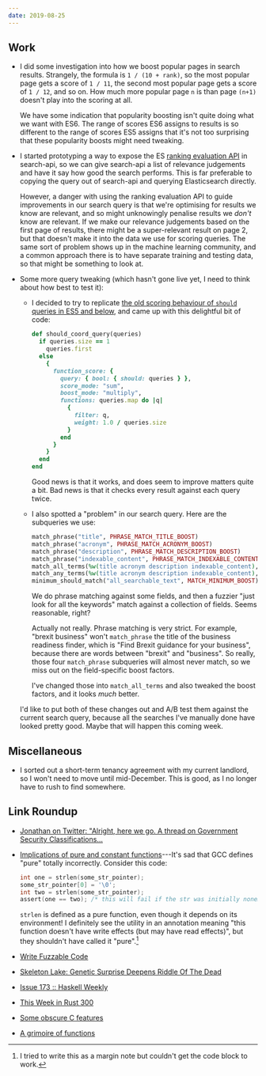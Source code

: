 ```yaml
---
date: 2019-08-25
---
```


## Work

- I did some investigation into how we boost popular pages in search
  results.  Strangely, the formula is `1 / (10 + rank)`, so the most
  popular page gets a score of `1 / 11`, the second most popular page
  gets a score of `1 / 12`, and so on.  How much more popular page `n`
  is than page `(n+1)` doesn't play into the scoring at all.

  We have some indication that popularity boosting isn't quite doing
  what we want with ES6.  The range of scores ES6 assigns to results
  is so different to the range of scores ES5 assigns that it's not too
  surprising that these popularity boosts might need tweaking.

- I started prototyping a way to expose the ES [ranking evaluation
  API][] in search-api, so we can give search-api a list of relevance
  judgements and have it say how good the search performs.  This is
  far preferable to copying the query out of search-api and querying
  Elasticsearch directly.

  However, a danger with using the ranking evaluation API to guide
  improvements in our search query is that we're optimising for
  results we know are relevant, and so might unknowingly penalise
  results we *don't* know are relevant.  If we make our relevance
  judgements based on the first page of results, there might be a
  super-relevant result on page 2, but that doesn't make it into the
  data we use for scoring queries.  The same sort of problem shows up
  in the machine learning community, and a common approach there is to
  have separate training and testing data, so that might be something
  to look at.

- Some more query tweaking (which hasn't gone live yet, I need to
  think about how best to test it):

  - I decided to try to replicate [the old scoring behaviour of
    `should` queries in ES5 and below][], and came up with this
    delightful bit of code:

    ```ruby
    def should_coord_query(queries)
      if queries.size == 1
        queries.first
      else
        {
          function_score: {
            query: { bool: { should: queries } },
            score_mode: "sum",
            boost_mode: "multiply",
            functions: queries.map do |q|
              {
                filter: q,
                weight: 1.0 / queries.size
              }
            end
          }
        }
      end
    end
    ```

    Good news is that it works, and does seem to improve matters quite
    a bit.  Bad news is that it checks every result against each query
    twice.

  - I also spotted a "problem" in our search query.  Here are the
    subqueries we use:

    ```ruby
    match_phrase("title", PHRASE_MATCH_TITLE_BOOST)
    match_phrase("acronym", PHRASE_MATCH_ACRONYM_BOOST)
    match_phrase("description", PHRASE_MATCH_DESCRIPTION_BOOST)
    match_phrase("indexable_content", PHRASE_MATCH_INDEXABLE_CONTENT_BOOST)
    match_all_terms(%w(title acronym description indexable_content), MATCH_ALL_MULTI_BOOST)
    match_any_terms(%w(title acronym description indexable_content), MATCH_ANY_MULTI_BOOST)
    minimum_should_match("all_searchable_text", MATCH_MINIMUM_BOOST)
    ```

    We do phrase matching against some fields, and then a fuzzier
    "just look for all the keywords" match against a collection of
    fields.  Seems reasonable, right?

    Actually not really.  Phrase matching is very strict.  For
    example, "brexit business" won't `match_phrase` the title of the
    business readiness finder, which is "Find Brexit guidance for your
    business", because there are words between "brexit" and
    "business".  So really, those four `match_phrase` subqueries will
    almost never match, so we miss out on the field-specific boost
    factors.

    I've changed those into `match_all_terms` and also tweaked the
    boost factors, and it looks *much* better.

  I'd like to put both of these changes out and A/B test them against
  the current search query, because all the searches I've manually
  done have looked pretty good.  Maybe that will happen this coming
  week.

[ranking evaluation API]: https://www.elastic.co/guide/en/elasticsearch/reference/current/search-rank-eval.html
[the old scoring behaviour of `should` queries in ES5 and below]: weeknotes-046.html

## Miscellaneous

- I sorted out a short-term tenancy agreement with my current
  landlord, so I won't need to move until mid-December.  This is good,
  as I no longer have to rush to find somewhere.

## Link Roundup

- [Jonathan on Twitter: "Alright, here we go. A thread on Government Security Classifications...](https://twitter.com/jonodrew/status/1163015964381892608)
- [Implications of pure and constant functions](https://lwn.net/Articles/285332/)---It's sad that GCC defines "pure" totally incorrectly.
  Consider this code:

  ```c
  int one = strlen(some_str_pointer);
  some_str_pointer[0] = '\0';
  int two = strlen(some_str_pointer);
  assert(one == two); /* this will fail if the str was initially nonempty */
  ```

  `strlen` is defined as a pure function, even though it depends on
  its environment!  I definitely see the utility in an annotation
  meaning "this function doesn't have write effects (but may have read
  effects)", but they shouldn't have called it "pure".[^pure]

- [Write Fuzzable Code](https://blog.regehr.org/archives/1687)
- [Skeleton Lake: Genetic Surprise Deepens Riddle Of The Dead](http://blogs.discovermagazine.com/deadthings/2019/08/20/skeleton-lake/)
- [Issue 173 :: Haskell Weekly](https://haskellweekly.news/issues/173.html)
- [This Week in Rust 300](https://this-week-in-rust.org/blog/2019/08/20/this-week-in-rust-300/)
- [Some obscure C features](https://multun.net/obscure-c-features.html)
- [A grimoire of functions](http://fredrikj.net/blog/2019/05/a-grimoire-of-functions/)

[^pure]: I tried to write this as a margin note but couldn't get the
    code block to work.

